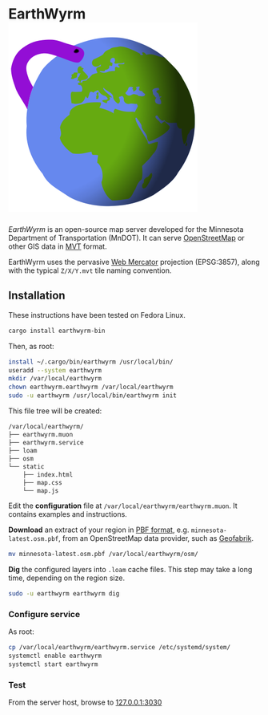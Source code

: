# EarthWyrm ![Logo](../earthwyrm.svg)

*EarthWyrm* is an open-source map server developed for the Minnesota Department
of Transportation (MnDOT).  It can serve [OpenStreetMap] or other GIS data in
[MVT] format.

EarthWyrm uses the pervasive [Web Mercator] projection (EPSG:3857), along with
the typical `Z/X/Y.mvt` tile naming convention.

## Installation

These instructions have been tested on Fedora Linux.

```bash
cargo install earthwyrm-bin
```

Then, as root:

```bash
install ~/.cargo/bin/earthwyrm /usr/local/bin/
useradd --system earthwyrm
mkdir /var/local/earthwyrm
chown earthwyrm.earthwyrm /var/local/earthwyrm
sudo -u earthwyrm /usr/local/bin/earthwyrm init
```

This file tree will be created:
```
/var/local/earthwyrm/
├── earthwyrm.muon
├── earthwyrm.service
├── loam
├── osm
└── static
    ├── index.html
    ├── map.css
    └── map.js
```

Edit the __configuration__ file at `/var/local/earthwyrm/earthwyrm.muon`.  It
contains examples and instructions.

__Download__ an extract of your region in [PBF format], e.g.
`minnesota-latest.osm.pbf`, from an OpenStreetMap data provider, such as
[Geofabrik].

```bash
mv minnesota-latest.osm.pbf /var/local/earthwyrm/osm/
```

__Dig__ the configured layers into `.loam` cache files.  This step may take a
long time, depending on the region size.

```bash
sudo -u earthwyrm earthwyrm dig
```

### Configure service

As root:
```bash
cp /var/local/earthwyrm/earthwyrm.service /etc/systemd/system/
systemctl enable earthwyrm
systemctl start earthwyrm
```

### Test

From the server host, browse to [127.0.0.1:3030](http://127.0.0.1:3030/)


[Geofabrik]: http://download.geofabrik.de/
[MVT]: https://github.com/mapbox/vector-tile-spec
[OpenStreetMap]: https://www.openstreetmap.org/about
[PBF format]: https://wiki.openstreetmap.org/wiki/PBF_Format
[Web Mercator]: https://en.wikipedia.org/wiki/Web_Mercator_projection
